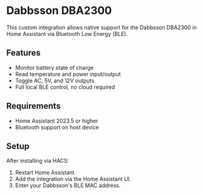 # Dabbsson DBA2300

This custom integration allows native support for the Dabbsson DBA2300 in Home Assistant via Bluetooth Low Energy (BLE).

## Features

- Monitor battery state of charge
- Read temperature and power input/output
- Toggle AC, 5V, and 12V outputs
- Full local BLE control, no cloud required

## Requirements

- Home Assistant 2023.5 or higher
- Bluetooth support on host device

## Setup

After installing via HACS:
1. Restart Home Assistant.
2. Add the integration via the Home Assistant UI.
3. Enter your Dabbsson's BLE MAC address.
